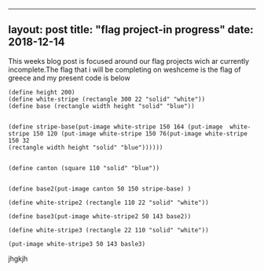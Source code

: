 
---
layout: post
title: "flag project-in progress"
date: 2018-12-14
---

This weeks blog post is focused around our flag projects wich ar currently incomplete.The flag that i will be completing on weshceme is the flag of greece and my present code is below

```(define width 300)
(define height 200)
(define white-stripe (rectangle 300 22 "solid" "white"))
(define base (rectangle width height "solid" "blue"))


(define stripe-base(put-image white-stripe 150 164 (put-image  white-stripe 150 120 (put-image white-stripe 150 76(put-image white-stripe 150 32
(rectangle width height "solid" "blue"))))))


(define canton (square 110 "solid" "blue"))


(define base2(put-image canton 50 150 stripe-base) )

(define white-stripe2 (rectangle 110 22 "solid" "white"))

(define base3(put-image white-stripe2 50 143 base2))

(define white-stripe3 (rectangle 22 110 "solid" "white"))

(put-image white-stripe3 50 143 basle3)
```

jhgkjh
